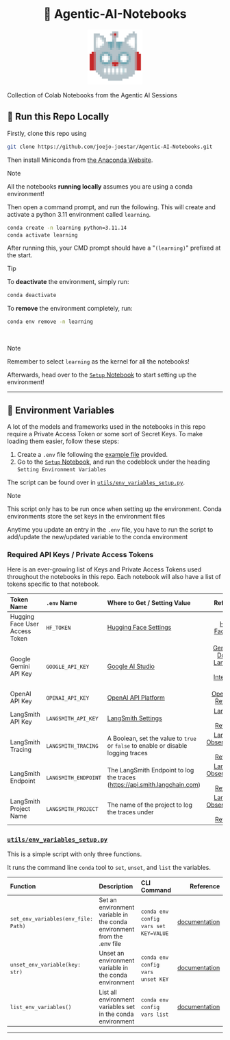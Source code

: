 <h1 align="center">🤖 Agentic-AI-Notebooks</h1>

<p align="center">
    <img src=".assets/pixrobocar.png" alt="robocar" title="robocar" width="128" >
</p>

Collection of Colab Notebooks from the Agentic AI Sessions

## 🏃 Run this Repo Locally

Firstly, clone this repo using

```bash
git clone https://github.com/joejo-joestar/Agentic-AI-Notebooks.git
```

Then install Miniconda from [the Anaconda Website](https://docs.anaconda.com/miniconda/install/).

> [!NOTE]
> All the notebooks **running locally** assumes you are using a conda environment!

Then open a command prompt, and run the following. This will create and activate a python 3.11 environment called `learning`.

```bash
conda create -n learning python=3.11.14
conda activate learning
```

After running this, your CMD prompt should have a "`(learning)`" prefixed at the start.

> [!TIP]
> To **deactivate** the environment, simply run:
>
> ```bash
> conda deactivate
> ```
>
> To **remove** the environment completely, run:
>
> ```bash
> conda env remove -n learning
> ```

<br/>

> [!NOTE]
> Remember to select `learning` as the kernel for all the notebooks!

Afterwards, head over to the [`Setup` Notebook](.Setup.ipynb) to start setting up the environment!

---

## 🔑 Environment Variables

A lot of the models and frameworks used in the notebooks in this repo require a Private Access Token or some sort of Secret Keys.
To make loading them easier, follow these steps:

1. Create a `.env` file following the [example file](.env.example) provided.
2. Go to the [`Setup` Notebook](.Setup.ipynb), and run the codeblock under the heading `Setting Environment Variables`

The script can be found over in [`utils/env_variables_setup.py`](utils/env_variables_setup.py).

> [!NOTE]
> This script only has to be run once when setting up the environment. Conda environments store the set keys in the environment files
>
> Anytime you update an entry in the `.env` file, you have to run the script to add/update the new/updated variable to the conda environment

### Required API Keys / Private Access Tokens

Here is an ever-growing list of Keys and Private Access Tokens used throughout the notebooks in this repo. Each notebook will also have a list of tokens specific to that notebook.

| Token Name                     | `.env` Name          | Where to Get / Setting Value                                                      |                                                                                                                                                                        Reference |
| :----------------------------- | :------------------- | :-------------------------------------------------------------------------------- | -------------------------------------------------------------------------------------------------------------------------------------------------------------------------------: |
| Hugging Face User Access Token | `HF_TOKEN`           | [Hugging Face Settings](https://huggingface.co/settings/tokens)                   |                                                                                                                                 [Hugging Face Docs](https://huggingface.co/docs) |
| Google Gemini API Key          | `GOOGLE_API_KEY`     | [Google AI Studio](https://aistudio.google.com/api-keys)                          | [Gemini API Docs](https://ai.google.dev/gemini-api/docs/quickstart) and [LangChain Google Integration Docs](https://docs.langchain.com/oss/python/integrations/providers/google) |
| OpenAI API Key                 | `OPENAI_API_KEY`     | [OpenAI API Platform](https://platform.openai.com/settings/organization/api-keys) |                                                                                              [OpenAI API Reference](https://platform.openai.com/docs/api-reference/introduction) |
| LangSmith API Key              | `LANGSMITH_API_KEY`  | [LangSmith Settings](https://smith.langchain.com/settings)                        |                                                                                                             [LangSmith API Reference](https://docs.langchain.com/langsmith/home) |
| LangSmith Tracing              | `LANGSMITH_TRACING`  | A Boolean, set the value to `true` or `false` to enable or disable logging traces |                                                                           [LangSmith Observability API Reference](https://docs.langchain.com/langsmith/observability-quickstart) |
| LangSmith Endpoint             | `LANGSMITH_ENDPOINT` | The LangSmith Endpoint to log the traces (<https://api.smith.langchain.com>)      |                                                                           [LangSmith Observability API Reference](https://docs.langchain.com/langsmith/observability-quickstart) |
| LangSmith Project Name         | `LANGSMITH_PROJECT`  | The name of the project to log the traces under                                   |                                                                           [LangSmith Observability API Reference](https://docs.langchain.com/langsmith/observability-quickstart) |

### [`utils/env_variables_setup.py`](utils/env_variables_setup.py)

This is a simple script with only three functions.

It runs the command line `conda` tool to `set`, `unset`, and `list` the variables.

| Function                            | Description                                                             | CLI Command                           |                                                                                           Reference |
| :---------------------------------- | :---------------------------------------------------------------------- | :------------------------------------ | --------------------------------------------------------------------------------------------------: |
| `set_env_variables(env_file: Path)` | Set an environment variable in the conda environment from the .env file | `conda env config vars set KEY=VALUE` |   [documentation](https://docs.conda.io/projects/conda/en/stable/commands/env/config/vars/set.html) |
| `unset_env_variable(key: str)`      | Unset an environment variable in the conda environment                  | `conda env config vars unset KEY`     | [documentation](https://docs.conda.io/projects/conda/en/stable/commands/env/config/vars/unset.html) |
| `list_env_variables()`              | List all environment variables set in the conda environment             | `conda env config vars list`          |  [documentation](https://docs.conda.io/projects/conda/en/stable/commands/env/config/vars/list.html) |

---
